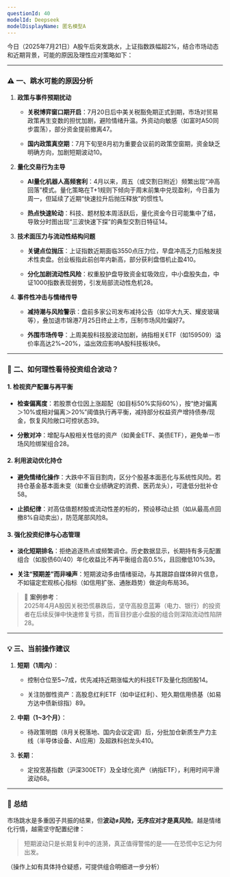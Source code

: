 ```yaml
---
questionId: 40
modelId: Deepseek
modelDisplayName: 匿名模型A
---
```

今日（2025年7月21日）A股午后突发跳水，上证指数跌幅超2%，结合市场动态和近期背景，可能的原因及理性应对策略如下：

---

### ⚠️ **一、跳水可能的原因分析**

1. **政策与事件预期扰动**
    
    - **关税博弈窗口期开启**：7月20日后中美关税豁免期正式到期，市场对贸易政策再生变数的担忧加剧，避险情绪升温。外资动向敏感（如富时A50同步震荡），部分资金提前撤离47。
        
    - **国内政策真空期**：7月下旬至8月初为重要会议前的政策空窗期，资金缺乏明确方向，加剧短期波动10。
        
2. **量化交易行为主导**
    
    - **AI量化机器人高频套利**：4月以来，周五（或交割日附近）频繁出现“冲高回落”模式。量化策略在T+1规则下倾向于周末前集中兑现盈利，今日虽为周一，但延续了近期“快速拉升后抛压释放”的惯性1。
        
    - **热点快速轮动**：科技、题材股本周活跃后，量化资金今日可能集中了结，导致分时图出现“三波快速下探”的典型交割日特征14。
        
3. **技术面压力与流动性结构问题**
    
    - **关键点位抛压**：上证指数近期面临3550点压力位，早盘冲高乏力后触发技术性卖盘。创业板指此前创年内新高，部分获利盘借机止盈410。
        
    - **分化加剧流动性风险**：权重股护盘导致资金虹吸效应，中小盘股失血，中证1000指数表现弱势，引发局部流动性危机28。
        
4. **事件性冲击与情绪传导**
    
    - **减持潮与风险警示**：盘前多家公司发布减持公告（如华大九天、耀皮玻璃等），叠加退市锦港7月25日终止上市，压制市场风险偏好7。
        
    - **外围市场传导**：上周美股科技股波动加剧，纳指相关ETF（如159509）溢价率高达2%~20%，溢出效应影响A股科技板块6。
        

---

### 💎 **二、如何理性看待投资组合波动？**

#### **1. 检视资产配置与再平衡**

- **检查偏离度**：若股票仓位因上涨超配（如目标50%实际60%），按“绝对偏离＞10%或相对偏离＞20%”阈值执行再平衡，减持部分权益资产增持债券/现金，恢复风险敞口可控状态39。
    
- **分散对冲**：增配与A股相关性低的资产（如黄金ETF、美债ETF），避免单一市场风险绑架组合28。
    

#### **2. 利用波动优化持仓**

- **避免情绪化操作**：大跌中不盲目割肉，区分个股基本面恶化与系统性风险。若持仓基金基本面未变（如重仓业绩确定的消费、医药龙头），可逢低分批补仓58。
    
- **止损纪律**：对高估值题材股或流动性差的标的，预设移动止损（如从最高点回撤8%自动卖出），防范尾部风险8。
    

#### **3. 强化投资纪律与心态管理**

- **淡化短期排名**：拒绝追逐热点或频繁调仓。历史数据显示，长期持有多元配置组合（如股债60/40）年化收益比不再平衡组合高0.5%，且回撤低10%39。
    
- **关注“预期差”而非噪声**：短期波动多由情绪驱动，与其跟踪自媒体碎片信息，不如锚定宏观核心指标（如信用扩张、通胀趋势）做逆向布局36。
    

> 📌 **案例参考**：  
> 2025年4月A股因关税恐慌暴跌后，坚守高股息蓝筹（电力、银行）的投资者在后续反弹中快速修复亏损，而盲目抄底小盘股的组合则深陷流动性陷阱28。

---

### 💡 **三、当前操作建议**

1. **短期（1周内）**：
    
    - 控制仓位至5~7成，优先减持近期涨幅大的科技ETF及量化抱团股14。
        
    - 关注防御性资产：高股息红利ETF（如中证红利）、短久期信用债基（如易方达中债新综指）89。
        
2. **中期（1~3个月）**：
    
    - 待政策明朗（8月关税落地、国内会议定调）后，分批加仓新质生产力主线（半导体设备、AI应用）及超跌科创龙头410。
        
3. **长期**：
    
    - 定投宽基指数（沪深300ETF）及全球化资产（纳指ETF），利用时间平滑波动68。
        

---

### 🌟 **总结**

市场跳水是多重因子共振的结果，但**波动≠风险，无序应对才是真风险**。越是情绪化行情，越需坚守配置纪律：

> 短期波动只是长期复利中的涟漪，真正值得警惕的是——在恐慌中忘记为何出发。

（操作上如有具体持仓疑惑，可提供组合明细进一步分析）
